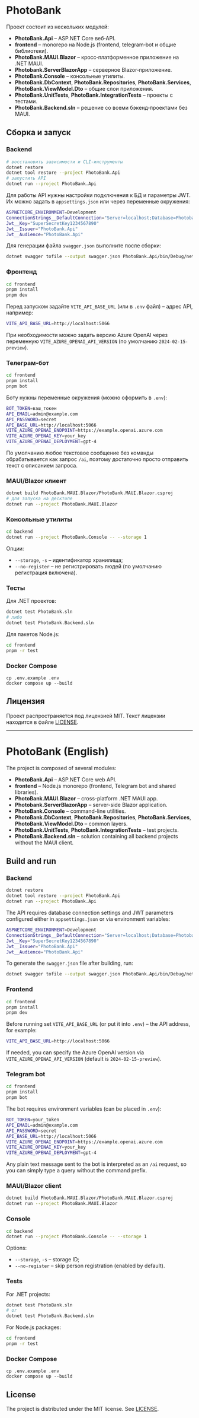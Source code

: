 # PhotoBank

Проект состоит из нескольких модулей:

- **PhotoBank.Api** – ASP.NET Core веб‑API.
- **frontend** – monorepo на Node.js (frontend, telegram‑bot и общие библиотеки).
- **PhotoBank.MAUI.Blazor** – кросс‑платформенное приложение на .NET MAUI.
- **Photobank.ServerBlazorApp** – серверное Blazor‑приложение.
- **PhotoBank.Console** – консольные утилиты.
- **PhotoBank.DbContext**, **PhotoBank.Repositories**, **PhotoBank.Services**, **PhotoBank.ViewModel.Dto** – общие слои приложения.
- **PhotoBank.UnitTests**, **PhotoBank.IntegrationTests** – проекты с тестами.
- **PhotoBank.Backend.sln** – решение со всеми бэкенд‑проектами без MAUI.

## Сборка и запуск

### Backend

```bash
# восстановить зависимости и CLI-инструменты
dotnet restore
dotnet tool restore --project PhotoBank.Api
# запустить API
dotnet run --project PhotoBank.Api
```

Для работы API нужны настройки подключения к БД и параметры JWT. Их можно задать в `appsettings.json` или через переменные окружения:

```bash
ASPNETCORE_ENVIRONMENT=Development
ConnectionStrings__DefaultConnection="Server=localhost;Database=Photobank;Trusted_Connection=True;MultipleActiveResultSets=true;Encrypt=False;"
Jwt__Key="SuperSecretKey1234567890"
Jwt__Issuer="PhotoBank.Api"
Jwt__Audience="PhotoBank.Api"
```

Для генерации файла `swagger.json` выполните после сборки:

```bash
dotnet swagger tofile --output swagger.json PhotoBank.Api/bin/Debug/net9.0/PhotoBank.Api.dll v1
```

### Фронтенд

```bash
cd frontend
pnpm install
pnpm dev
```

Перед запуском задайте `VITE_API_BASE_URL` (или в `.env` файл) – адрес API,
например:

```bash
VITE_API_BASE_URL=http://localhost:5066
```
При необходимости можно задать версию Azure OpenAI через переменную
`VITE_AZURE_OPENAI_API_VERSION` (по умолчанию `2024-02-15-preview`).

### Телеграм‑бот

```bash
cd frontend
pnpm install
pnpm bot
```

Боту нужны переменные окружения (можно оформить в `.env`):

```bash
BOT_TOKEN=ваш_токен
API_EMAIL=admin@example.com
API_PASSWORD=secret
API_BASE_URL=http://localhost:5066
VITE_AZURE_OPENAI_ENDPOINT=https://example.openai.azure.com
VITE_AZURE_OPENAI_KEY=your_key
VITE_AZURE_OPENAI_DEPLOYMENT=gpt-4
```

По умолчанию любое текстовое сообщение без команды обрабатывается как запрос `/ai`, поэтому достаточно просто отправить текст с описанием запроса.

### MAUI/Blazor клиент

```bash
dotnet build PhotoBank.MAUI.Blazor/PhotoBank.MAUI.Blazor.csproj
# для запуска на десктопе
dotnet run --project PhotoBank.MAUI.Blazor
```

### Консольные утилиты

```bash
cd backend
dotnet run --project PhotoBank.Console -- --storage 1
```

Опции:

- `--storage`, `-s` – идентификатор хранилища;
- `--no-register` – не регистрировать людей (по умолчанию регистрация включена).

### Тесты

Для .NET проектов:

```bash
dotnet test PhotoBank.sln
# либо
dotnet test PhotoBank.Backend.sln
```

Для пакетов Node.js:

```bash
cd frontend
pnpm -r test
```

### Docker Compose

```
cp .env.example .env
docker compose up --build
```

## Лицензия

Проект распространяется под лицензией MIT. Текст лицензии находится в файле [LICENSE](LICENSE).

---

# PhotoBank (English)

The project is composed of several modules:

- **PhotoBank.Api** – ASP.NET Core web API.
- **frontend** – Node.js monorepo (frontend, Telegram bot and shared libraries).
- **PhotoBank.MAUI.Blazor** – cross-platform .NET MAUI app.
- **Photobank.ServerBlazorApp** – server-side Blazor application.
- **PhotoBank.Console** – command-line utilities.
- **PhotoBank.DbContext**, **PhotoBank.Repositories**, **PhotoBank.Services**, **PhotoBank.ViewModel.Dto** – common layers.
- **PhotoBank.UnitTests**, **PhotoBank.IntegrationTests** – test projects.
- **PhotoBank.Backend.sln** – solution containing all backend projects without the MAUI client.

## Build and run

### Backend

```bash
dotnet restore
dotnet tool restore --project PhotoBank.Api
dotnet run --project PhotoBank.Api
```

The API requires database connection settings and JWT parameters configured either in `appsettings.json` or via environment variables:

```bash
ASPNETCORE_ENVIRONMENT=Development
ConnectionStrings__DefaultConnection="Server=localhost;Database=Photobank;Trusted_Connection=True;MultipleActiveResultSets=true;Encrypt=False;"
Jwt__Key="SuperSecretKey1234567890"
Jwt__Issuer="PhotoBank.Api"
Jwt__Audience="PhotoBank.Api"
```

To generate the `swagger.json` file after building, run:

```bash
dotnet swagger tofile --output swagger.json PhotoBank.Api/bin/Debug/net9.0/PhotoBank.Api.dll v1
```

### Frontend

```bash
cd frontend
pnpm install
pnpm dev
```

Before running set `VITE_API_BASE_URL` (or put it into `.env`) – the API address, for example:

```bash
VITE_API_BASE_URL=http://localhost:5066
```

If needed, you can specify the Azure OpenAI version via
`VITE_AZURE_OPENAI_API_VERSION` (default is `2024-02-15-preview`).

### Telegram bot

```bash
cd frontend
pnpm install
pnpm bot
```

The bot requires environment variables (can be placed in `.env`):

```bash
BOT_TOKEN=your_token
API_EMAIL=admin@example.com
API_PASSWORD=secret
API_BASE_URL=http://localhost:5066
VITE_AZURE_OPENAI_ENDPOINT=https://example.openai.azure.com
VITE_AZURE_OPENAI_KEY=your_key
VITE_AZURE_OPENAI_DEPLOYMENT=gpt-4
```

Any plain text message sent to the bot is interpreted as an `/ai` request, so you
can simply type a query without the command prefix.

### MAUI/Blazor client

```bash
dotnet build PhotoBank.MAUI.Blazor/PhotoBank.MAUI.Blazor.csproj
dotnet run --project PhotoBank.MAUI.Blazor
```

### Console

```bash
cd backend
dotnet run --project PhotoBank.Console -- --storage 1
```

Options:

- `--storage`, `-s` – storage ID;
- `--no-register` – skip person registration (enabled by default).

### Tests

For .NET projects:

```bash
dotnet test PhotoBank.sln
# or
dotnet test PhotoBank.Backend.sln
```

For Node.js packages:

```bash
cd frontend
pnpm -r test
```

### Docker Compose

```
cp .env.example .env
docker compose up --build
```

## License

The project is distributed under the MIT license. See [LICENSE](LICENSE).
